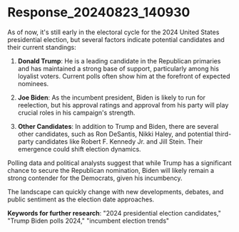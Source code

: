 # Response_20240823_140930

As of now, it's still early in the electoral cycle for the 2024 United States presidential election, but several factors indicate potential candidates and their current standings:

1. **Donald Trump**: He is a leading candidate in the Republican primaries and has maintained a strong base of support, particularly among his loyalist voters. Current polls often show him at the forefront of expected nominees.

2. **Joe Biden**: As the incumbent president, Biden is likely to run for reelection, but his approval ratings and approval from his party will play crucial roles in his campaign's strength.

3. **Other Candidates**: In addition to Trump and Biden, there are several other candidates, such as Ron DeSantis, Nikki Haley, and potential third-party candidates like Robert F. Kennedy Jr. and Jill Stein. Their emergence could shift election dynamics.

Polling data and political analysts suggest that while Trump has a significant chance to secure the Republican nomination, Biden will likely remain a strong contender for the Democrats, given his incumbency.

The landscape can quickly change with new developments, debates, and public sentiment as the election date approaches.

**Keywords for further research**: "2024 presidential election candidates," "Trump Biden polls 2024," "incumbent election trends"